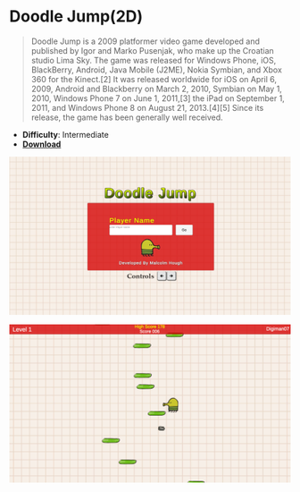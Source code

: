 # Doodle Jump(2D)

> Doodle Jump is a 2009 platformer video game developed and published by Igor and Marko Pusenjak, who make up the Croatian studio Lima Sky. The game was released for Windows Phone, iOS, BlackBerry, Android, Java Mobile (J2ME), Nokia Symbian, and Xbox 360 for the Kinect.[2] It was released worldwide for iOS on April 6, 2009, Android and Blackberry on March 2, 2010, Symbian on May 1, 2010, Windows Phone 7 on June 1, 2011,[3] the iPad on September 1, 2011, and Windows Phone 8 on August 21, 2013.[4][5] Since its release, the game has been generally well received.

- **Difficulty**: Intermediate
- [**Download**](https://github.com/digiman07/DoodleJump/archive/refs/heads/main.zip)

![alt text](https://github.com/digiman07/DoodleJump/blob/main/Assets/Images/DoodleJump%20Menu.png)

![alt text](https://github.com/digiman07/DoodleJump/blob/main/Assets/Images/DoodleJumpMain.png)
